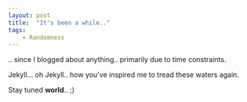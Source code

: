 ```yaml
---
layout: post
title:  "It's been a while.."
tags:
	- Randomness
---
```


.. since I blogged about anything.. primarily due to time constraints.

Jekyll... oh Jekyll.. how you've inspired me to tread these waters again.

Stay tuned **world**.. ;)